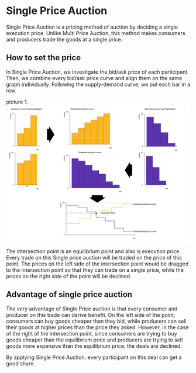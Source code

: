 # Single Price Auction
Single Price Auction is a pricing method of auction by deciding a single execution price. Unlike Multi Price Auction, this method makes consumers and producers trade the goods at a single price.

## How to set the price

In Single Price Auction, we investigate the bid/ask price of each participant. Then, we combine every bid/ask price curve and align them on the same graph individually. Following the supply-demand curve, we put each bar in a row.

picture 1.
![Single Price Auction](spa_curve.png)

 The intersection point is an equilibrium point and also is execution price. Every trade on this Single price auction will be traded on the price of this point. The prices on the left side of the intersection point would be dragged to the intersection point so that they can trade on a single price, while the prices on the right side of the point will be declined.

## Advantage of single price auction

The very advantage of Single Price auction is that every consumer and producer on this trade can derive benefit.
On the left side of the point, consumers can buy goods cheaper than they bid, while producers can sell their goods at higher prices than the price they asked. 
However, in the case of the right of the intersection point, since consumers are trying to buy goods cheaper than the equilibrium price and producers are trying to sell goods more expensive than the equilibrium price, the deals are declined.

By applying Single Price Auction, every participant on this deal can get a good share.
